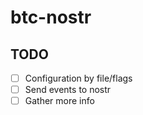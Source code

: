 # btc-nostr

## TODO
-[ ] Configuration by file/flags
-[ ] Send events to nostr
-[ ] Gather more info

